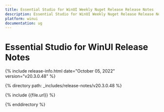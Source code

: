 ```yaml
---
title: Essential Studio for WinUI Weekly Nuget Release Release Notes  
description: Essential Studio for WinUI Weekly Nuget Release Release Notes  
platform: winui
documentation: ug
---
```


# Essential Studio for WinUI  Release Notes  

{% include release-info.html date="October 05, 2022"  version="v20.3.0.48" %} 

{% directory path: _includes/release-notes/v20.3.0.48 %}

{% include {{file.url}} %}

{% enddirectory %}